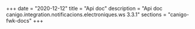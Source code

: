 +++
date        = "2020-12-12"
title       = "Api doc"
description = "Api doc canigo.integration.notificacions.electroniques.ws 3.3.1"
sections    = "canigo-fwk-docs"
+++
